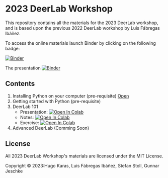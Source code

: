 # 2023 DeerLab Workshop

This repository contains all the materials for the 2023 DeerLab workshop, and is based upon the previous 2022 DeerLab workshop by Luis Fábregas Ibáñez.

To access the online materials launch Binder by clicking on the following badge: 

[![Binder](https://mybinder.org/badge_logo.svg)](https://mybinder.org/v2/gh/HKaras/DeerLabWorkshop2023/main)

The presentation
[![Binder](https://mybinder.org/badge_logo.svg)](https://mybinder.org/v2/gh/HKaras/DeerLabWorkshop2023/main?urlpath=lab/tree/notebooks/presentation.ipynb)

## Contents
1. Installing Python on your computer (pre-requisite) [Open](https://github.com/HKaras/DeerLabWorkshop2023/blob/main/notebooks/00-Installing-Python.md)
2. Getting started with Python (pre-requisite) 
3. DeerLab 101
     - Presentation:   [![Open In Colab](https://colab.research.google.com/assets/colab-badge.svg)](https://colab.research.google.com/HKaras/DeerLabWorkshop2023/blob/main/notebooks/presentation.ipynb)
     - Notes:        [![Open In Colab](https://colab.research.google.com/assets/colab-badge.svg)](https://colab.research.google.com/HKaras/DeerLabWorkshop2023/blob/main/notebooks/presentation.ipynb)
     - Exercise:      [![Open In Colab](https://colab.research.google.com/assets/colab-badge.svg)](https://colab.research.google.com/HKaras/DeerLabWorkshop2023/blob/main/notebooks/presentation.ipynb)
5. Advanced DeerLab (Comming Soon)


## License

All 2023 DeerLab Workshop's materials are licensed under the MIT License.

Copyright © 2023:Hugo Karas, Luis Fábregas Ibáñez, Stefan Stoll, Gunnar Jeschke
